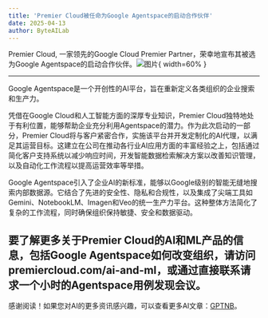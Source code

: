 ```yaml
---
title: 'Premier Cloud被任命为Google Agentspace的启动合作伙伴'
date: 2025-04-13
author: ByteAILab
---
```


Premier Cloud, 一家领先的Google Cloud Premier Partner，荣幸地宣布其被选为Google Agentspace的启动合作伙伴。![图片](https://ai-techpark.com/wp-content/uploads/Premier-Cloud.jpg){ width=60% }

---
Google Agentspace是一个开创性的AI平台，旨在重新定义各类组织的企业搜索和生产力。

凭借在Google Cloud和人工智能方面的深厚专业知识，Premier Cloud独特地处于有利位置，能够帮助企业充分利用Agentspace的潜力。作为此次启动的一部分，Premier Cloud将与客户紧密合作，实施该平台并开发定制化的AI代理，以满足其运营目标。这建立在公司在推动各行业AI应用方面的丰富经验之上，包括通过简化客户支持系统以减少响应时间，开发智能数据检索解决方案以改善知识管理，以及自动化工作流程以提高运营效率等举措。

Google Agentspace引入了企业AI的新标准，能够以Google级别的智能无缝地搜索内部数据源。它结合了先进的安全性、隐私和合规性，以及集成了尖端工具如Gemini、NotebookLM、Imagen和Veo的统一生产力平台。这种整体方法简化了复杂的工作流程，同时确保组织保持敏捷、安全和数据驱动。

要了解更多关于Premier Cloud的AI和ML产品的信息，包括Google Agentspace如何改变组织，请访问 premiercloud.com/ai-and-ml，或通过直接联系请求一个小时的Agentspace用例发现会议。
---
感谢阅读！如果您对AI的更多资讯感兴趣，可以查看更多AI文章：[GPTNB](https://gptnb.com)。